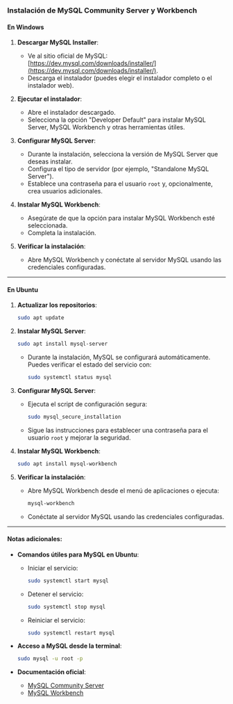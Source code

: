 ### Instalación de MySQL Community Server y Workbench

#### **En Windows**

1. **Descargar MySQL Installer**:

   - Ve al sitio oficial de MySQL: [https://dev.mysql.com/downloads/installer/](https://dev.mysql.com/downloads/installer/).
   - Descarga el instalador (puedes elegir el instalador completo o el instalador web).
2. **Ejecutar el instalador**:

   - Abre el instalador descargado.
   - Selecciona la opción "Developer Default" para instalar MySQL Server, MySQL Workbench y otras herramientas útiles.
3. **Configurar MySQL Server**:

   - Durante la instalación, selecciona la versión de MySQL Server que deseas instalar.
   - Configura el tipo de servidor (por ejemplo, "Standalone MySQL Server").
   - Establece una contraseña para el usuario `root` y, opcionalmente, crea usuarios adicionales.
4. **Instalar MySQL Workbench**:

   - Asegúrate de que la opción para instalar MySQL Workbench esté seleccionada.
   - Completa la instalación.
5. **Verificar la instalación**:

   - Abre MySQL Workbench y conéctate al servidor MySQL usando las credenciales configuradas.

---

#### **En Ubuntu**

1. **Actualizar los repositorios**:

   ```bash
   sudo apt update
   ```
2. **Instalar MySQL Server**:

   ```bash
   sudo apt install mysql-server
   ```

   - Durante la instalación, MySQL se configurará automáticamente. Puedes verificar el estado del servicio con:
     ```bash
     sudo systemctl status mysql
     ```
3. **Configurar MySQL Server**:

   - Ejecuta el script de configuración segura:
     ```bash
     sudo mysql_secure_installation
     ```
   - Sigue las instrucciones para establecer una contraseña para el usuario `root` y mejorar la seguridad.
4. **Instalar MySQL Workbench**:

   ```bash
   sudo apt install mysql-workbench
   ```
5. **Verificar la instalación**:

   - Abre MySQL Workbench desde el menú de aplicaciones o ejecuta:
     ```bash
     mysql-workbench
     ```
   - Conéctate al servidor MySQL usando las credenciales configuradas.

---

#### **Notas adicionales**:

- **Comandos útiles para MySQL en Ubuntu**:

  - Iniciar el servicio:
    ```bash
    sudo systemctl start mysql
    ```
  - Detener el servicio:
    ```bash
    sudo systemctl stop mysql
    ```
  - Reiniciar el servicio:
    ```bash
    sudo systemctl restart mysql
    ```
- **Acceso a MySQL desde la terminal**:

  ```bash
  sudo mysql -u root -p
  ```
- **Documentación oficial**:

  - [MySQL Community Server](https://dev.mysql.com/downloads/mysql/)
  - [MySQL Workbench](https://dev.mysql.com/downloads/workbench/)
